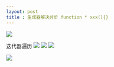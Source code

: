 ```yaml
---
layout: post
title : 生成器解决异步 function * xxx(){}
---
```



![](/docs/images/2021-03-12-14-10-10.png)

迭代器遍历
![](/docs/images/2021-03-12-14-11-17.png)
![](/docs/images/2021-03-12-14-12-09.png)
![](/docs/images/2021-03-12-14-13-42.png)


![](/docs/images/2021-03-12-14-56-16.png)